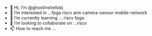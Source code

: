 - 👋 Hi, I’m @ghostinshellxbj
- 👀 I’m interested in ...fpga riscv arm camera-sensor mobile-network
- 🌱 I’m currently learning ... riscv fpga
- 💞️ I’m looking to collaborate on ...riscv
- 📫 How to reach me ... 

<!---
ghostinshellxbj/ghostinshellxbj is a ✨ special ✨ repository because its `README.md` (this file) appears on your GitHub profile.
You can click the Preview link to take a look at your changes.
--->
